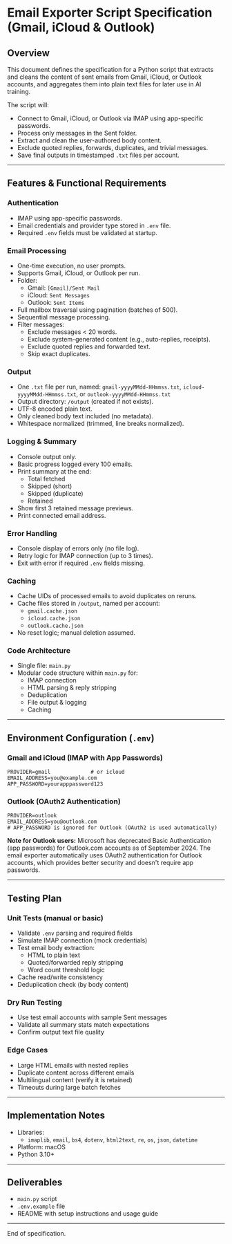 # Email Exporter Script Specification (Gmail, iCloud & Outlook)

## Overview
This document defines the specification for a Python script that extracts and cleans the content of sent emails from Gmail, iCloud, or Outlook accounts, and aggregates them into plain text files for later use in AI training.

The script will:
- Connect to Gmail, iCloud, or Outlook via IMAP using app-specific passwords.
- Process only messages in the Sent folder.
- Extract and clean the user-authored body content.
- Exclude quoted replies, forwards, duplicates, and trivial messages.
- Save final outputs in timestamped `.txt` files per account.

---

## Features & Functional Requirements

### Authentication
- IMAP using app-specific passwords.
- Email credentials and provider type stored in `.env` file.
- Required `.env` fields must be validated at startup.

### Email Processing
- One-time execution, no user prompts.
- Supports Gmail, iCloud, or Outlook per run.
- Folder:
  - Gmail: `[Gmail]/Sent Mail`
  - iCloud: `Sent Messages`
  - Outlook: `Sent Items`
- Full mailbox traversal using pagination (batches of 500).
- Sequential message processing.
- Filter messages:
  - Exclude messages < 20 words.
  - Exclude system-generated content (e.g., auto-replies, receipts).
  - Exclude quoted replies and forwarded text.
  - Skip exact duplicates.

### Output
- One `.txt` file per run, named: `gmail-yyyyMMdd-HHmmss.txt`, `icloud-yyyyMMdd-HHmmss.txt`, or `outlook-yyyyMMdd-HHmmss.txt`
- Output directory: `/output` (created if not exists).
- UTF-8 encoded plain text.
- Only cleaned body text included (no metadata).
- Whitespace normalized (trimmed, line breaks normalized).

### Logging & Summary
- Console output only.
- Basic progress logged every 100 emails.
- Print summary at the end:
  - Total fetched
  - Skipped (short)
  - Skipped (duplicate)
  - Retained
- Show first 3 retained message previews.
- Print connected email address.

### Error Handling
- Console display of errors only (no file log).
- Retry logic for IMAP connection (up to 3 times).
- Exit with error if required `.env` fields missing.

### Caching
- Cache UIDs of processed emails to avoid duplicates on reruns.
- Cache files stored in `/output`, named per account:
  - `gmail.cache.json`
  - `icloud.cache.json`
  - `outlook.cache.json`
- No reset logic; manual deletion assumed.

### Code Architecture
- Single file: `main.py`
- Modular code structure within `main.py` for:
  - IMAP connection
  - HTML parsing & reply stripping
  - Deduplication
  - File output & logging
  - Caching

---

## Environment Configuration (`.env`)

### Gmail and iCloud (IMAP with App Passwords)
```dotenv
PROVIDER=gmail             # or icloud
EMAIL_ADDRESS=you@example.com
APP_PASSWORD=yourapppassword123
```

### Outlook (OAuth2 Authentication)
```dotenv
PROVIDER=outlook
EMAIL_ADDRESS=you@outlook.com
# APP_PASSWORD is ignored for Outlook (OAuth2 is used automatically)
```

**Note for Outlook users:** Microsoft has deprecated Basic Authentication (app passwords) for Outlook.com accounts as of September 2024. The email exporter automatically uses OAuth2 authentication for Outlook accounts, which provides better security and doesn't require app passwords.

---

## Testing Plan

### Unit Tests (manual or basic)
- Validate `.env` parsing and required fields
- Simulate IMAP connection (mock credentials)
- Test email body extraction:
  - HTML to plain text
  - Quoted/forwarded reply stripping
  - Word count threshold logic
- Cache read/write consistency
- Deduplication check (by body content)

### Dry Run Testing
- Use test email accounts with sample Sent messages
- Validate all summary stats match expectations
- Confirm output text file quality

### Edge Cases
- Large HTML emails with nested replies
- Duplicate content across different emails
- Multilingual content (verify it is retained)
- Timeouts during large batch fetches

---

## Implementation Notes
- Libraries:
  - `imaplib`, `email`, `bs4`, `dotenv`, `html2text`, `re`, `os`, `json`, `datetime`
- Platform: macOS
- Python 3.10+

---

## Deliverables
- `main.py` script
- `.env.example` file
- README with setup instructions and usage guide

---

End of specification.

